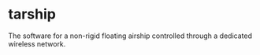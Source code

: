 # tarship
The software for a non-rigid floating airship controlled through a dedicated wireless network.
